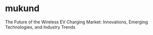 # mukund
The Future of the Wireless EV Charging Market: Innovations, Emerging Technologies, and Industry Trends
